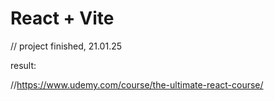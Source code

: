 # React + Vite

// project finished, 21.01.25

result:

//https://www.udemy.com/course/the-ultimate-react-course/
